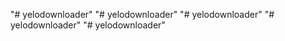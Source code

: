 "# yelodownloader" 
"# yelodownloader" 
"# yelodownloader" 
"# yelodownloader" 
"# yelodownloader" 

